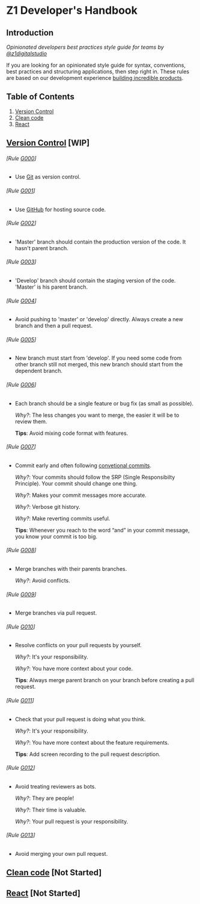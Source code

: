 # Z1 Developer's Handbook

## Introduction
*Opinionated developers best practices style guide for teams by [@z1digitalstudio](//twitter.com/z1digitalstudio)*

If you are looking for an opinionated style guide for syntax, conventions, best practices and structuring applications, then step right in. These rules are based on our development experience [building incredible products](https://z1.digital/work).

## Table of Contents
  1. [Version Control](#version-control)
  1. [Clean code](#clean-code)
  1. [React](#react)

## [Version Control](#version-control) [WIP]
###### [Rule [G000](#rule-g000)]
- Use [Git](https://git-scm.com/) as version control.

###### [Rule [G001](#rule-g001)]
- Use [GitHub](https://github.com/z1digitalstudio) for hosting source code.

###### [Rule [G002](#rule-g002)]
- 'Master' branch should contain the production version of the code. It hasn't parent branch.

###### [Rule [G003](#rule-g003)]
- 'Develop' branch should contain the staging version of the code. 'Master' is his parent branch.

###### [Rule [G004](#rule-g004)]
- Avoid pushing to 'master' or 'develop' directly. Always create a new branch and then a pull request.

###### [Rule [G005](#rule-g005)]
- New branch must start from 'develop'. If you need some code from other branch still not merged, this new branch should start from the dependent branch.

###### [Rule [G006](#rule-g006)]
- Each branch should be a single feature or bug fix (as small as possible).

  *Why?*: The less changes you want to merge, the easier it will be to review them.

  **Tips**: Avoid mixing code format with features.

###### [Rule [G007](#rule-g007)]
- Commit early and often following [convetional commits](https://www.conventionalcommits.org/en/v1.0.0-beta.2/).

  *Why?*: Your commits should follow the SRP (Single Responsibilty Principle). Your commit should change one thing.

  *Why?*: Makes your commit messages more accurate.

  *Why?*: Verbose git history.

  *Why?*: Make reverting commits useful.

  **Tips**: Whenever you reach to the word “and” in your commit message, you know your commit is too big.

###### [Rule [G008](#rule-g008)]
- Merge branches with their parents branches.

  *Why?*: Avoid conflicts.

###### [Rule [G009](#rule-g009)]
- Merge branches via pull request.

###### [Rule [G010](#rule-g010)]
- Resolve conflicts on your pull requests by yourself.

  *Why?*: It's your responsibility.

  *Why?*: You have more context about your code.

  **Tips**: Always merge parent branch on your branch before creating a pull request.

###### [Rule [G011](#rule-g011)]
- Check that your pull request is doing what you think.

  *Why?*: It's your responsibility.

  *Why?*: You have more context about the feature requirements.

  **Tips**: Add screen recording to the pull request description.

###### [Rule [G012](#rule-g012)]
- Avoid treating reviewers as bots.

  *Why?*: They are people!

  *Why?*: Their time is valuable.

  *Why?*: Your pull request is your responsibility.

###### [Rule [G013](#rule-g013)]
- Avoid merging your own pull request.

## [Clean code](#clean-code) [Not Started]

## [React](#react) [Not Started]
